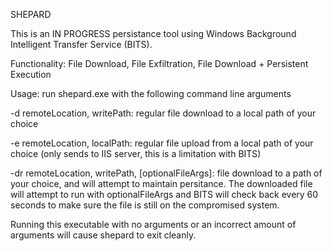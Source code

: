 SHEPARD 

This is an IN PROGRESS persistance tool using Windows Background Intelligent Transfer Service (BITS). 

Functionality: File Download, File Exfiltration, File Download + Persistent Execution

Usage: run shepard.exe with the following command line arguments
  
  -d remoteLocation, writePath: regular file download to a local path of your choice
  
  -e remoteLocation, localPath: regular file upload from a local path of your choice (only sends to IIS server, this is a limitation with BITS)
  
  -dr remoteLocation, writePath, [optionalFileArgs]:  file download to a path of your choice, and will attempt to maintain persitance. The downloaded file will
            attempt to run with optionalFileArgs and BITS will check back every 60 seconds to make sure the file is still on the compromised system.
  
Running this executable with no arguments or an incorrect amount of arguments will cause shepard to exit cleanly.
